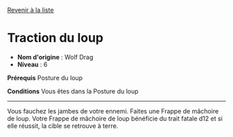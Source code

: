 [Revenir à la liste](..)

# Traction du loup

 * **Nom d'origine** : Wolf Drag
 * **Niveau** : 6


<p><strong>Prérequis</strong> Posture du loup</p>
<p><strong>Conditions</strong> Vous êtes dans la Posture du loup</p>
<hr>
<p>Vous fauchez les jambes de votre ennemi. Faites une Frappe de mâchoire de loup. Votre Frappe de mâchoire de loup bénéficie du trait fatale d12 et si elle réussit, la cible se retrouve à terre.</p>